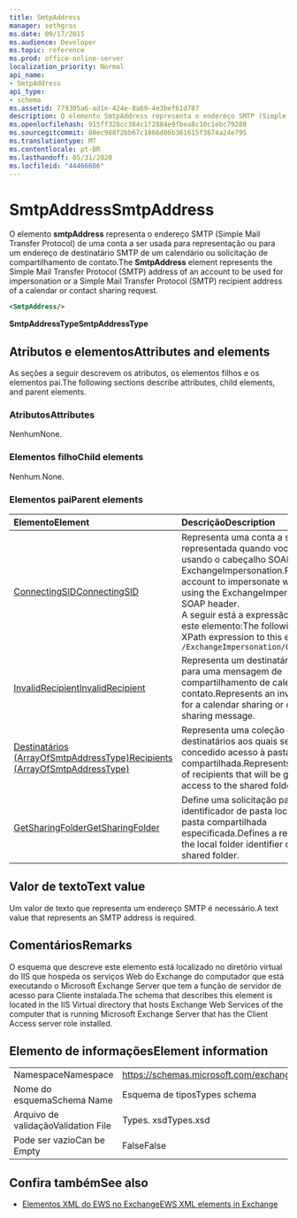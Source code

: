 ```yaml
---
title: SmtpAddress
manager: sethgros
ms.date: 09/17/2015
ms.audience: Developer
ms.topic: reference
ms.prod: office-online-server
localization_priority: Normal
api_name:
- SmtpAddress
api_type:
- schema
ms.assetid: 779305a6-ad1e-424e-8a69-4e3bef61d787
description: O elemento SmtpAddress representa o endereço SMTP (Simple Mail Transfer Protocol) de uma conta a ser usada para representação ou para um endereço de destinatário SMTP de um calendário ou solicitação de compartilhamento de contato.
ms.openlocfilehash: 915ff328cc384c1f2884e9fbea8c10c1ebc79288
ms.sourcegitcommit: 88ec988f2bb67c1866d06b361615f3674a24e795
ms.translationtype: MT
ms.contentlocale: pt-BR
ms.lasthandoff: 05/31/2020
ms.locfileid: "44466686"
---
```

# <a name="smtpaddress"></a><span data-ttu-id="f4e2b-103">SmtpAddress</span><span class="sxs-lookup"><span data-stu-id="f4e2b-103">SmtpAddress</span></span>

<span data-ttu-id="f4e2b-104">O elemento **smtpAddress** representa o endereço SMTP (Simple Mail Transfer Protocol) de uma conta a ser usada para representação ou para um endereço de destinatário SMTP de um calendário ou solicitação de compartilhamento de contato.</span><span class="sxs-lookup"><span data-stu-id="f4e2b-104">The **SmtpAddress** element represents the Simple Mail Transfer Protocol (SMTP) address of an account to be used for impersonation or a Simple Mail Transfer Protocol (SMTP) recipient address of a calendar or contact sharing request.</span></span> 
  
```xml
<SmtpAddress/>
```

<span data-ttu-id="f4e2b-105">**SmtpAddressType**</span><span class="sxs-lookup"><span data-stu-id="f4e2b-105">**SmtpAddressType**</span></span>

## <a name="attributes-and-elements"></a><span data-ttu-id="f4e2b-106">Atributos e elementos</span><span class="sxs-lookup"><span data-stu-id="f4e2b-106">Attributes and elements</span></span>

<span data-ttu-id="f4e2b-107">As seções a seguir descrevem os atributos, os elementos filhos e os elementos pai.</span><span class="sxs-lookup"><span data-stu-id="f4e2b-107">The following sections describe attributes, child elements, and parent elements.</span></span>
  
### <a name="attributes"></a><span data-ttu-id="f4e2b-108">Atributos</span><span class="sxs-lookup"><span data-stu-id="f4e2b-108">Attributes</span></span>

<span data-ttu-id="f4e2b-109">Nenhum</span><span class="sxs-lookup"><span data-stu-id="f4e2b-109">None.</span></span>
  
### <a name="child-elements"></a><span data-ttu-id="f4e2b-110">Elementos filho</span><span class="sxs-lookup"><span data-stu-id="f4e2b-110">Child elements</span></span>

<span data-ttu-id="f4e2b-111">Nenhum.</span><span class="sxs-lookup"><span data-stu-id="f4e2b-111">None.</span></span>
  
### <a name="parent-elements"></a><span data-ttu-id="f4e2b-112">Elementos pai</span><span class="sxs-lookup"><span data-stu-id="f4e2b-112">Parent elements</span></span>

|<span data-ttu-id="f4e2b-113">**Elemento**</span><span class="sxs-lookup"><span data-stu-id="f4e2b-113">**Element**</span></span>|<span data-ttu-id="f4e2b-114">**Descrição**</span><span class="sxs-lookup"><span data-stu-id="f4e2b-114">**Description**</span></span>|
|:-----|:-----|
|[<span data-ttu-id="f4e2b-115">ConnectingSID</span><span class="sxs-lookup"><span data-stu-id="f4e2b-115">ConnectingSID</span></span>](connectingsid.md) <br/> |<span data-ttu-id="f4e2b-116">Representa uma conta a ser representada quando você estiver usando o cabeçalho SOAP ExchangeImpersonation.</span><span class="sxs-lookup"><span data-stu-id="f4e2b-116">Represents an account to impersonate when you are using the ExchangeImpersonation SOAP header.</span></span>  <br/> <span data-ttu-id="f4e2b-117">A seguir está a expressão XPath para este elemento:</span><span class="sxs-lookup"><span data-stu-id="f4e2b-117">The following is the XPath expression to this element:</span></span>  <br/>  `/ExchangeImpersonation/ConnectingSID` <br/> |
|[<span data-ttu-id="f4e2b-118">InvalidRecipient</span><span class="sxs-lookup"><span data-stu-id="f4e2b-118">InvalidRecipient</span></span>](invalidrecipient.md) <br/> |<span data-ttu-id="f4e2b-119">Representa um destinatário inválido para uma mensagem de compartilhamento de calendário ou contato.</span><span class="sxs-lookup"><span data-stu-id="f4e2b-119">Represents an invalid recipient for a calendar sharing or contact sharing message.</span></span>  <br/> |
|[<span data-ttu-id="f4e2b-120">Destinatários (ArrayOfSmtpAddressType)</span><span class="sxs-lookup"><span data-stu-id="f4e2b-120">Recipients (ArrayOfSmtpAddressType)</span></span>](recipients-arrayofsmtpaddresstype.md) <br/> |<span data-ttu-id="f4e2b-121">Representa uma coleção de destinatários aos quais será concedido acesso à pasta compartilhada.</span><span class="sxs-lookup"><span data-stu-id="f4e2b-121">Represents a collection of recipients that will be granted access to the shared folder.</span></span>  <br/> |
|[<span data-ttu-id="f4e2b-122">GetSharingFolder</span><span class="sxs-lookup"><span data-stu-id="f4e2b-122">GetSharingFolder</span></span>](getsharingfolder.md) <br/> |<span data-ttu-id="f4e2b-123">Define uma solicitação para obter o identificador de pasta local de uma pasta compartilhada especificada.</span><span class="sxs-lookup"><span data-stu-id="f4e2b-123">Defines a request to get the local folder identifier of a specified shared folder.</span></span>  <br/> |
   
## <a name="text-value"></a><span data-ttu-id="f4e2b-124">Valor de texto</span><span class="sxs-lookup"><span data-stu-id="f4e2b-124">Text value</span></span>

<span data-ttu-id="f4e2b-125">Um valor de texto que representa um endereço SMTP é necessário.</span><span class="sxs-lookup"><span data-stu-id="f4e2b-125">A text value that represents an SMTP address is required.</span></span>
  
## <a name="remarks"></a><span data-ttu-id="f4e2b-126">Comentários</span><span class="sxs-lookup"><span data-stu-id="f4e2b-126">Remarks</span></span>

<span data-ttu-id="f4e2b-127">O esquema que descreve este elemento está localizado no diretório virtual do IIS que hospeda os serviços Web do Exchange do computador que está executando o Microsoft Exchange Server que tem a função de servidor de acesso para Cliente instalada.</span><span class="sxs-lookup"><span data-stu-id="f4e2b-127">The schema that describes this element is located in the IIS Virtual directory that hosts Exchange Web Services of the computer that is running Microsoft Exchange Server that has the Client Access server role installed.</span></span>
  
## <a name="element-information"></a><span data-ttu-id="f4e2b-128">Elemento de informações</span><span class="sxs-lookup"><span data-stu-id="f4e2b-128">Element information</span></span>

|||
|:-----|:-----|
|<span data-ttu-id="f4e2b-129">Namespace</span><span class="sxs-lookup"><span data-stu-id="f4e2b-129">Namespace</span></span>  <br/> |https://schemas.microsoft.com/exchange/services/2006/types  <br/> |
|<span data-ttu-id="f4e2b-130">Nome do esquema</span><span class="sxs-lookup"><span data-stu-id="f4e2b-130">Schema Name</span></span>  <br/> |<span data-ttu-id="f4e2b-131">Esquema de tipos</span><span class="sxs-lookup"><span data-stu-id="f4e2b-131">Types schema</span></span>  <br/> |
|<span data-ttu-id="f4e2b-132">Arquivo de validação</span><span class="sxs-lookup"><span data-stu-id="f4e2b-132">Validation File</span></span>  <br/> |<span data-ttu-id="f4e2b-133">Types. xsd</span><span class="sxs-lookup"><span data-stu-id="f4e2b-133">Types.xsd</span></span>  <br/> |
|<span data-ttu-id="f4e2b-134">Pode ser vazio</span><span class="sxs-lookup"><span data-stu-id="f4e2b-134">Can be Empty</span></span>  <br/> |<span data-ttu-id="f4e2b-135">False</span><span class="sxs-lookup"><span data-stu-id="f4e2b-135">False</span></span>  <br/> |
   
## <a name="see-also"></a><span data-ttu-id="f4e2b-136">Confira também</span><span class="sxs-lookup"><span data-stu-id="f4e2b-136">See also</span></span>

- [<span data-ttu-id="f4e2b-137">Elementos XML do EWS no Exchange</span><span class="sxs-lookup"><span data-stu-id="f4e2b-137">EWS XML elements in Exchange</span></span>](ews-xml-elements-in-exchange.md)

